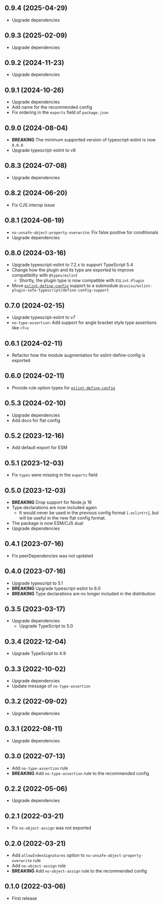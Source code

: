 ## 0.9.4 (2025-04-29)

- Upgrade dependencies

## 0.9.3 (2025-02-09)

- Upgrade dependencies

## 0.9.2 (2024-11-23)

- Upgrade dependencies

## 0.9.1 (2024-10-26)

- Upgrade dependencies
- Add name for the recommended config
- Fix ordering in the `exports` field of `package.json`

## 0.9.0 (2024-08-04)

- **BREAKING** The minimum supported version of typescript-eslint is now `8.0.0`
- Upgrade typescript-eslint to v8

## 0.8.3 (2024-07-08)

- Upgrade dependencies

## 0.8.2 (2024-06-20)

- Fix CJS interop issue

## 0.8.1 (2024-06-19)

- `no-unsafe-object-property-overwrite`: Fix false positive for conditionals
- Upgrade dependencies

## 0.8.0 (2024-03-16)

- Upgrade typescript-eslint to 7.2.x to support TypeScript 5.4
- Change how the plugin and its type are exported to improve compatibility with `@types/eslint`
  - Shortly, the plugin type is now compatible with `ESLint.Plugin`
- Move [`eslint-define-config`](https://github.com/eslint-types/eslint-define-config) support to a submodule `@susisu/eslint-plugin-safe-typescript/define-config-support`

## 0.7.0 (2024-02-15)

- Upgrade typescript-eslint to v7
- `no-type-assertion`: Add support for angle bracket style type assertions like `<T>x`

## 0.6.1 (2024-02-11)

- Refactor how the module augmentation for eslint-define-config is exported

## 0.6.0 (2024-02-11)

- Provide rule option types for [`eslint-define-config`](https://github.com/eslint-types/eslint-define-config)

## 0.5.3 (2024-02-10)

- Upgrade dependencies
- Add docs for flat config

## 0.5.2 (2023-12-16)

- Add default export for ESM

## 0.5.1 (2023-12-03)

- Fix `types` were missing in the `exports` field

## 0.5.0 (2023-12-03)

- **BREAKING** Drop support for Node.js 16
- Type declarations are now included again
  - It would never be used in the previous config format (`.eslintrc`), but will be useful in the new flat config format.
- The package is now ESM/CJS dual
- Upgrade dependencies

## 0.4.1 (2023-07-16)

- Fix peerDependencies was not updated

## 0.4.0 (2023-07-16)

- Upgrade typescript to 5.1
- **BREAKING** Upgrade typescript-eslint to 6.0
- **BREAKING** Type declarations are no longer included in the distribution

## 0.3.5 (2023-03-17)

- Upgrade dependencies
  - Upgrade TypeScript to 5.0

## 0.3.4 (2022-12-04)

- Upgrade TypeScript to 4.9

## 0.3.3 (2022-10-02)

- Upgrade dependencies
- Update message of `no-type-assertion`

## 0.3.2 (2022-09-02)

- Upgrade dependencies

## 0.3.1 (2022-08-11)

- Upgrade dependencies

## 0.3.0 (2022-07-13)

- Add `no-type-assertion` rule
- **BREAKING** Add `no-type-assertion` rule to the recommended config

## 0.2.2 (2022-05-06)

- Upgrade dependencies

## 0.2.1 (2022-03-21)

- Fix `no-object-assign` was not exported

## 0.2.0 (2022-03-21)

- Add `allowIndexSignatures` option to `no-unsafe-object-property-overwrite` rule
- Add `no-object-assign` rule
- **BREAKING** Add `no-object-assign` rule to the recommended config

## 0.1.0 (2022-03-06)

- First release
